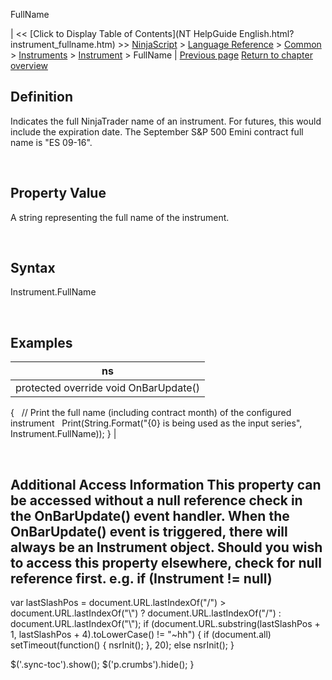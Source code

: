 ﻿










 


FullName







| &lt;&lt; [Click to Display Table of Contents](NT HelpGuide English.html?instrument_fullname.htm) &gt;&gt;
 [NinjaScript](ninjascript.htm) &gt; [Language Reference](language_reference_wip.htm) &gt; [Common](common.htm) &gt; [Instruments](instruments_ninjascript.htm) &gt; [Instrument](instrument.htm) &gt;
FullName | [Previous page](expiry.htm)
[Return to chapter overview](instrument.htm)










Definition
----------


Indicates the full NinjaTrader name of an instrument. For futures, this would include the expiration date. The September S&amp;P 500 Emini contract full name is "ES 09-16".


 


Property Value
--------------


A string representing the full name of the instrument.


 


Syntax
------


Instrument.FullName


 



Examples
--------




| ns |
| --- |
| protected override void OnBarUpdate()
{
   // Print the full name (including contract month) of the configured instrument
   Print(String.Format("{0} is being used as the input series", Instrument.FullName));
} |




 


Additional Access Information
This property can be accessed without a null reference check in the OnBarUpdate() event handler. When the OnBarUpdate() event is triggered, there will always be an Instrument object. Should you wish to access this property elsewhere, check for null reference first. e.g. if (Instrument != null)
------------------------------------------------------------------------------------------------------------------------------------------------------------------------------------------------------------------------------------------------------------------------------------------------------------------------------------





 
 var lastSlashPos = document.URL.lastIndexOf("/") &gt; document.URL.lastIndexOf("\\") ? document.URL.lastIndexOf("/") : document.URL.lastIndexOf("\\");
 if (document.URL.substring(lastSlashPos + 1, lastSlashPos + 4).toLowerCase() != "~hh") {
 if (document.all) setTimeout(function() {
 nsrInit();
 }, 20);
 else nsrInit();
 }
 
 
 $('.sync-toc').show();
 $('p.crumbs').hide();
 }
 
 
 




